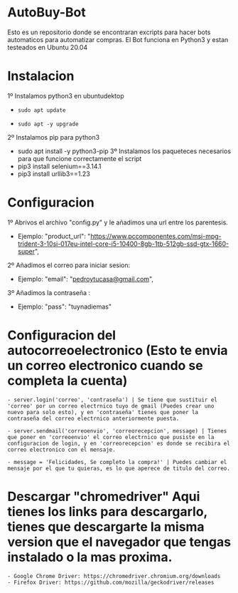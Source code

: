 # AutoBuy-Bot
Esto es un repositorio donde se encontraran excripts para hacer bots automaticos para automatizar compras.
El Bot funciona en Python3 y estan testeados en Ubuntu 20.04

# Instalacion
1º Instalamos python3 en ubuntudektop 
  -     sudo apt update
  -     sudo apt -y upgrade
2º Instalamos pip para python3
 - sudo apt install -y python3-pip
3º Instalamos los paqueteces necesarios para que funcione correctamente el script
  - pip3 install selenium==3.14.1
  - pip3 install urllib3==1.23
 
 
 # Configuracion
 1º Abrivos el archivo "config.py" y le añadimos una url entre los parentesis.
  - Ejemplo: "product_url": "https://www.pccomponentes.com/msi-mpg-trident-3-10si-017eu-intel-core-i5-10400-8gb-1tb-512gb-ssd-gtx-1660-super",
  
 2º Añadimos el correo para iniciar sesion:
  - Ejemplo: "email": "pedroytucasa@gmail.com",
  
 3º Añadimos la contraseña :
  - Ejemplo: "pass": "tuynadiemas"
  
  # Configuracion del autocorreoelectronico (Esto te envia un correo electronico cuando se completa la cuenta)
  
    - server.login('correo', 'contraseña') | Se tiene que sustituir el 'correo' por un correo electrnico tuyo de gmail (Puedes crear uno nuevo para solo esto), y en 'contraseña' tienes que poner la contraseña del correo electrnico anteriormente puesta.

    - server.sendmail('correoenvio', 'correorecepcion', message) | Tienes que poner en 'correoenvio' el correo electrnico que pusiste en la configuracion de login, y en 'correorecepcion' es donde se recibira el correo electronico con el mensaje.

    - message = 'Felicidades, Se completo la compra!' | Puedes cambiar el mensaje por el que tu quieras, es lo que aperece de titulo del correo.


# Descargar "chromedriver" Aqui tienes los links para descargarlo, tienes que descargarte la misma version que el navegador que tengas instalado o la mas proxima.
    - Google Chrome Driver: https://chromedriver.chromium.org/downloads
    - Firefox Driver: https://github.com/mozilla/geckodriver/releases
